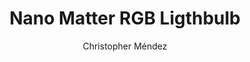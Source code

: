 ---
title: 'Nano Matter RGB Ligthbulb'
difficulty: beginner
compatible-products: [nano-matter]
description: 'Learn how to build a Matter RGB ligthbulb.'
tags:
  - IoT
  - Matter
  - BLE
  - RGB
  - Lightbulb
author: 'Christopher Méndez'
hardware:
  - hardware/03.nano/boards/nano-matter
software:
  - ide-v1
  - ide-v2
  - web-editor
  - iot-cloud
---